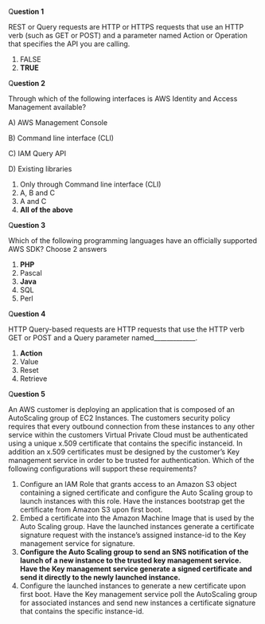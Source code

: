 Q**uestion 1**

REST or Query requests are HTTP or HTTPS requests that use an HTTP verb \(such as GET or POST\) and a parameter named Action or Operation that specifies the API you are calling.

1. FALSE
2. **TRUE**

Q**uestion 2**

Through which of the following interfaces is AWS Identity and Access Management available?

A\) AWS Management Console

B\) Command line interface \(CLI\)

C\) IAM Query API

D\) Existing libraries

1. Only through Command line interface \(CLI\)
2. A, B and C
3. A and C
4. **All of the above**

Q**uestion 3**

Which of the following programming languages have an officially supported AWS SDK? Choose 2 answers

1. **PHP**
2. Pascal
3. **Java**
4. SQL
5. Perl

Q**uestion 4**

HTTP Query-based requests are HTTP requests that use the HTTP verb GET or POST and a Query parameter named\_\_\_\_\_\_\_\_\_\_\_\_\_.

1. **Action**
2. Value
3. Reset
4. Retrieve

Q**uestion 5**

An AWS customer is deploying an application that is composed of an AutoScaling group of EC2 Instances. The customers security policy requires that every outbound connection from these instances to any other service within the customers Virtual Private Cloud must be authenticated using a unique x.509 certificate that contains the specific instanceid. In addition an x.509 certificates must be designed by the customer’s Key management service in order to be trusted for authentication. Which of the following configurations will support these requirements?

1. Configure an IAM Role that grants access to an Amazon S3 object containing a signed certificate and configure the Auto Scaling group to launch instances with this role. Have the instances bootstrap get the certificate from Amazon S3 upon first boot.
2. Embed a certificate into the Amazon Machine Image that is used by the Auto Scaling group. Have the launched instances generate a certificate signature request with the instance’s assigned instance-id to the Key management service for signature.
3. **Configure the Auto Scaling group to send an SNS notification of the launch of a new instance to the trusted key management service. Have the Key management service generate a signed certificate and send it directly to the newly launched instance.**
4. Configure the launched instances to generate a new certificate upon first boot. Have the Key management service poll the AutoScaling group for associated instances and send new instances a certificate signature that contains the specific instance-id.



